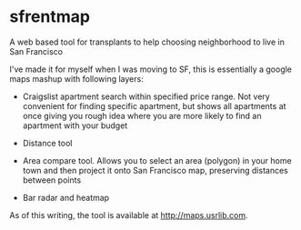 sfrentmap
=========

A web based tool for transplants to help choosing neighborhood to live in San Francisco

I've made it for myself when I was moving to SF, this is essentially a google maps mashup with following layers:

* Craigslist apartment search within specified price range. Not very convenient for finding specific apartment, but shows all apartments at once giving you rough idea where you are more likely to find an apartment with your budget

* Distance tool

* Area compare tool. Allows you to select an area (polygon) in your home town and then project it onto San Francisco map, preserving distances between points

* Bar radar and heatmap

As of this writing, the tool is available at http://maps.usrlib.com.
